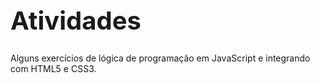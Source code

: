 <h1 style="font-size:40px"><b>Atividades</b></h1>
Alguns exercícios de lógica de programação em JavaScript e integrando com HTML5 e CSS3.
